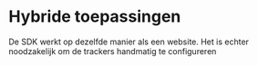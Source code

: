 # Hybride toepassingen

De SDK werkt op dezelfde manier als een website.
Het is echter noodzakelijk om de trackers handmatig te configureren &#x20;